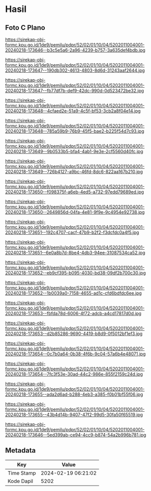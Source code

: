 # Hasil

## Foto C Plano

https://sirekap-obj-formc.kpu.go.id/1de9/pemilu/pdpr/52/02/01/10/04/5202011004001-20240218-173646--b3c5e5a6-2a96-4239-b757-3a635def4bdb.jpg

https://sirekap-obj-formc.kpu.go.id/1de9/pemilu/pdpr/52/02/01/10/04/5202011004001-20240218-173647--190db302-4613-4803-8d6d-31243aaf2644.jpg

https://sirekap-obj-formc.kpu.go.id/1de9/pemilu/pdpr/52/02/01/10/04/5202011004001-20240218-173647--fb77df7b-def9-42dc-990d-0d523472be32.jpg

https://sirekap-obj-formc.kpu.go.id/1de9/pemilu/pdpr/52/02/01/10/04/5202011004001-20240218-173648--4cfaed2e-51a9-4c5f-bf53-3cb2a8f04e14.jpg

https://sirekap-obj-formc.kpu.go.id/1de9/pemilu/pdpr/52/02/01/10/04/5202011004001-20240218-173648--785a59b9-76b9-45f5-bae2-b225f54d7c93.jpg

https://sirekap-obj-formc.kpu.go.id/1de9/pemilu/pdpr/52/02/01/10/04/5202011004001-20240218-173649--9b0533b5-bfa4-4ab1-9e3e-2cf5560d40fc.jpg

https://sirekap-obj-formc.kpu.go.id/1de9/pemilu/pdpr/52/02/01/10/04/5202011004001-20240218-173649--726b4127-a9bc-46fd-8dc6-822aa167b210.jpg

https://sirekap-obj-formc.kpu.go.id/1de9/pemilu/pdpr/52/02/01/10/04/5202011004001-20240218-173650--f098375f-a6eb-4ed5-a732-97edd79689ed.jpg

https://sirekap-obj-formc.kpu.go.id/1de9/pemilu/pdpr/52/02/01/10/04/5202011004001-20240218-173650--2649856d-04fa-4e81-9f9e-9c4954e92738.jpg

https://sirekap-obj-formc.kpu.go.id/1de9/pemilu/pdpr/52/02/01/10/04/5202011004001-20240218-173651--192c4707-cacf-47b9-b2f2-f3dcfdc0a4f5.jpg

https://sirekap-obj-formc.kpu.go.id/1de9/pemilu/pdpr/52/02/01/10/04/5202011004001-20240218-173651--6e0a8b7d-8be4-4db3-94ee-31087534ca52.jpg

https://sirekap-obj-formc.kpu.go.id/1de9/pemilu/pdpr/52/02/01/10/04/5202011004001-20240218-173652--eb9cf395-b095-4030-bd38-09df2b700c30.jpg

https://sirekap-obj-formc.kpu.go.id/1de9/pemilu/pdpr/52/02/01/10/04/5202011004001-20240218-173652--1b0039a0-7158-4655-ad1c-cfd6bdfdc6ee.jpg

https://sirekap-obj-formc.kpu.go.id/1de9/pemilu/pdpr/52/02/01/10/04/5202011004001-20240218-173653--fbfda78d-6006-4f72-adcb-a4cd17817d0d.jpg

https://sirekap-obj-formc.kpu.go.id/1de9/pemilu/pdpr/52/02/01/10/04/5202011004001-20240218-173653--d2b85286-9690-4419-b8d9-0f5012bf1ef3.jpg

https://sirekap-obj-formc.kpu.go.id/1de9/pemilu/pdpr/52/02/01/10/04/5202011004001-20240218-173654--0c7b0a64-0b38-4f6b-9c04-57a6b4e48071.jpg

https://sirekap-obj-formc.kpu.go.id/1de9/pemilu/pdpr/52/02/01/10/04/5202011004001-20240218-173654--7fc3f53e-30ad-44c2-986e-855f2159c24d.jpg

https://sirekap-obj-formc.kpu.go.id/1de9/pemilu/pdpr/52/02/01/10/04/5202011004001-20240218-173655--ada2d6ad-b288-4eb3-a385-f0b01bf55f06.jpg

https://sirekap-obj-formc.kpu.go.id/1de9/pemilu/pdpr/52/02/01/10/04/5202011004001-20240218-173655--43b4d14b-9407-47f2-99d5-30fa50f65519.jpg

https://sirekap-obj-formc.kpu.go.id/1de9/pemilu/pdpr/52/02/01/10/04/5202011004001-20240218-173646--5ed399ab-ce94-4cc9-b874-54a2b996b781.jpg


## Metadata

| Key        | Value               |
| ---------- | ------------------- |
| Time Stamp | 2024-02-19 06:21:02 |
| Kode Dapil | 5202                |




